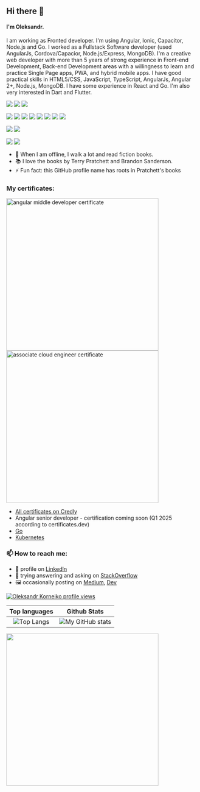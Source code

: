 ## Hi there 👋

#### I'm Oleksandr.
I am working as Fronted developer. I'm using Angular, Ionic, Capacitor, Node.js and Go. I worked as a Fullstack Software developer (used AngularJs, Cordova/Capacior, Node.js/Express, MongoDB).
I'm a creative web developer with more than 5 years of strong experience in Front-end Development, Back-end Development areas with a willingness to learn and practice Single Page apps, PWA, and hybrid mobile apps.
I have good practical skills in HTML5/CSS, JavaScript, TypeScript, AngularJs, Angular 2+, Node.js, MongoDB.
I have some experience in React and Go. I'm also very interested in Dart and Flutter.

![](https://img.shields.io/badge/Editor-VSCode-informational?style=flat&logo=visualstudiocode&logoColor=white&color=blue)
![](https://img.shields.io/badge/Editor-Android%20Studio-informational?style=flat&logo=androidstudio&logoColor=white&color=blue)
![](https://img.shields.io/badge/Shell-zsh-informational?style=flat&logo=gnubash&logoColor=white&color=important)

![](https://img.shields.io/badge/Code-TypeScript-informational?style=flat&logo=typescript&logoColor=white&color=success)
![](https://img.shields.io/badge/Code-JavaScript-informational?style=flat&logo=javascript&logoColor=white&color=success)
![](https://img.shields.io/badge/Code-HTML-informational?style=flat&logo=html5&logoColor=white&color=success)
![](https://img.shields.io/badge/Code-CSS-informational?style=flat&logo=css3&logoColor=white&color=success)
![](https://img.shields.io/badge/Code-Angular-informational?style=flat&logo=angular&logoColor=white&color=success)
![](https://img.shields.io/badge/Code-AngularJs-informational?style=flat&logo=angularjs&logoColor=white&color=success)
![](https://img.shields.io/badge/Code-React-informational?style=flat&logo=react&logoColor=white&color=success)
![](https://img.shields.io/badge/Code-Capacitor-informational?style=flat&logo=capacitor&logoColor=white&color=success)

![](https://img.shields.io/badge/Code-Go-informational?style=flat&logo=go&logoColor=white&color=yellowgreen)
![](https://img.shields.io/badge/Code-Node.js-informational?style=flat&logo=node.js&logoColor=white&color=yellowgreen)

![](https://img.shields.io/badge/DB-MongoDB-informational?style=flat&logo=mongodb&logoColor=white&color=green)
![](https://img.shields.io/badge/Tools-Docker-informational?style=flat&logo=docker&logoColor=white&color=green)

- 🌱 When I am offline, I walk a lot and read fiction books.
- 📚 I love the books by Terry Pratchett and Brandon Sanderson.
- ⚡ Fun fact: this GitHub profile name has roots in Pratchett's books

### My certificates:

<a href="https://certificates.dev/angular/certificates/9ccd14b3-7587-4fdf-b6de-f1c2a02e366a"><img width="400px" alt="angular middle developer certificate" src="https://github.com/user-attachments/assets/735879af-62c9-4285-bcaa-c766f28edbaf" /></a>
<a href="https://www.credly.com/badges/f0776e5f-f8a1-49a0-9971-5dd8abaa2b3c/public_url"><img width="400px" alt="associate cloud engineer certificate" src="https://github.com/user-attachments/assets/29b40527-8d5b-480e-bf5a-7543076738cc" /></a>
- [All certificates on Credly](https://www.credly.com/users/oleksandr-korneiko.ef0e72ff)
- Angular senior developer - certification coming soon (Q1 2025 according to certificates.dev)
- [Go](https://www.boot.dev/certificate/youthfulpositive87/3b39d0f6-f944-4f1b-832d-a1daba32eda4)
- [Kubernetes](https://www.boot.dev/certificate/youthfulpositive87/6e6236f7-6f6b-45e3-859a-5fd0084754aa)

### 📫 How to reach me:
- 🔭 profile on [LinkedIn](https://www.linkedin.com/in/oleksandr-korneiko/)
- 💬 trying answering and asking on [StackOverflow](https://stackoverflow.com/users/11654839/oleksandr-k)
- 🖼️ occasionally posting on [Medium](https://medium.com/@oleksandr_k), [Dev](https://dev.to/oleks)

[![Oleksandr Korneiko profile views](https://u8views.com/api/v1/github/profiles/4409473/views/day-week-month-total-count.svg)](https://u8views.com/github/samvimes01)

Top languages              |  Github Stats
:-------------------------:|:-------------------------:
![Top Langs](https://github-readme-stats.vercel.app/api/top-langs/?username=samvimes01&layout=compact&langs_count=8&hide=PHP&hide_title=true) | ![My GitHub stats](https://github-readme-stats.vercel.app/api?username=samvimes01&show_icons=true&count_private=true&hide_rank=true&hide_title=true)

<a href="https://wakatime.com"><img width="400px" src="https://wakatime.com/share/@6b4ea0f5-9908-40a3-a46d-4f3dbdf3b871/fbdd7876-c43a-4bc2-b582-a03cdcd71b7d.png" /></a>

<!--
**samvimes01/samvimes01** is a ✨ _special_ ✨ repository because its `README.md` (this file) appears on your GitHub profile.

Here are some ideas to get you started:

- 🔭 I’m currently working on ...
- 🌱 I’m currently learning ...
- 👯 I’m looking to collaborate on ...
- 🤔 I’m looking for help with ...
- 💬 Ask me about ...
- 📫 How to reach me: ...
- 😄 Pronouns: ...
- ⚡ Fun fact: ...
-->
